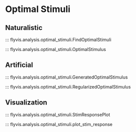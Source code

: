# Optimal Stimuli


## Naturalistic

::: flyvis.analysis.optimal_stimuli.FindOptimalStimuli

::: flyvis.analysis.optimal_stimuli.OptimalStimulus

## Artificial

::: flyvis.analysis.optimal_stimuli.GeneratedOptimalStimulus

::: flyvis.analysis.optimal_stimuli.RegularizedOptimalStimulus

## Visualization

::: flyvis.analysis.optimal_stimuli.StimResponsePlot

::: flyvis.analysis.optimal_stimuli.plot_stim_response

